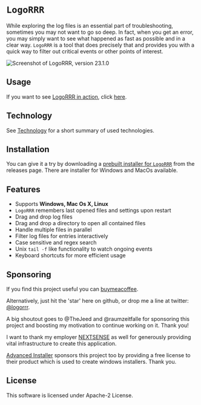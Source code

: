 # `LogoRRR`

While exploring the log files is an essential part of troubleshooting, sometimes you may not want to go so deep. In
fact, when you get an error, you may simply want to see what happened as fast as possible and in a clear way. `LogoRRR`
is a tool that does precisely that and provides you with a quick way to filter out critical events or other points of
interest.

![Screenshot of LogoRRR, version 23.1.0](docs/releases/23.1.0/screenshot-23.1.0.png?raw=true)

## Usage

If you want to see [LogoRRR in action](Usage.md), click [here](Usage.md).

## Technology

See [Technology](Technology.md) for a short summary of used technologies.

## Installation

You can give it a try by downloading
a [prebuilt installer for `LogoRRR`](https://github.com/rladstaetter/LogoRRR/releases/tag/23.1.1) from the releases
page. There are installer for Windows and MacOs available.

## Features

- Supports **Windows, Mac Os X, Linux**
- `LogoRRR` remembers last opened files and settings upon restart
- Drag and drop log files
- Drag and drop a directory to open all contained files
- Handle multiple files in parallel
- Filter log files for entries interactively
- Case sensitive and regex search
- Unix `tail -f` like functionality to watch ongoing events
- Keyboard shortcuts for more efficient usage

## Sponsoring

If you find this project useful you can [buymeacoffee](https://www.buymeacoffee.com/rladstaetter).

Alternatively, just hit the 'star' here on github, or drop me a line at
twitter: [@logorrr](https://www.twitter.com/logorrr/).

A big shoutout goes to @TheJeed and @raumzeitfalle for sponsoring this project and boosting my motivation to continue
working on it. Thank you!

I want to thank my employer [NEXTSENSE](https://www.nextsense-worldwide.com/) as well for generously providing vital
infrastructure to create this application.

[Advanced Installer](https://www.advancedinstaller.com) sponsors this project too by providing a free license to their
product which is used to create windows installers. Thank you.

## License

This software is licensed under Apache-2 License.

